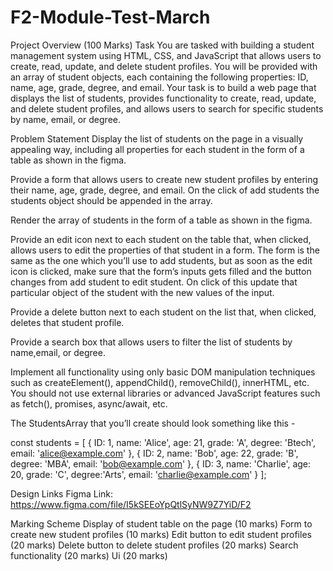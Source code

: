 # F2-Module-Test-March
Project Overview (100 Marks)
Task
You are tasked with building a student management system using HTML, CSS, and JavaScript that allows users to create, read, update, and delete student profiles. You will be provided with an array of student objects, each containing the following properties: ID, name, age, grade, degree, and email.
Your task is to build a web page that displays the list of students, provides functionality to create, read, update, and delete student profiles, and allows users to search for specific students by name, email, or degree.

Problem Statement
Display the list of students on the page in a visually appealing way, including all properties for each student in the form of a table as shown in the figma.


Provide a form that allows users to create new student profiles by entering their name, age, grade, degree, and email. On the click of add students the students object should be appended in the array.


Render the array of students in the form of a table as shown in the figma.


Provide an edit icon next to each student on the table that, when clicked, allows users to edit the properties of that student in a form. The form is the same as the one which you’ll use to add students, but as soon as the edit icon is clicked, make sure that the form’s inputs gets filled and the button changes from add student to edit student. On click of this update that particular object of the student with the new values of the input.


Provide a delete button next to each student on the list that, when clicked, deletes that student profile.


Provide a search box that allows users to filter the list of students by name,email, or degree.


Implement all functionality using only basic DOM manipulation techniques such as createElement(), appendChild(), removeChild(), innerHTML, etc. You should not use external libraries or advanced JavaScript features such as fetch(), promises, async/await, etc.


The StudentsArray that you’ll create should look something like this -


const students = [ { ID: 1, name: 'Alice', age: 21, grade: 'A', degree: 'Btech', email: 'alice@example.com' }, { ID: 2, name: 'Bob', age: 22, grade: 'B', degree: 'MBA', email: 'bob@example.com' }, { ID: 3, name: 'Charlie', age: 20, grade: 'C', degree:'Arts', email: 'charlie@example.com' } ];

Design Links
Figma Link:
https://www.figma.com/file/I5kSEEoYpQtlSyNW9Z7YiD/F2

Marking Scheme
Display of student table on the page (10 marks)
Form to create new student profiles (10 marks)
Edit button to edit student profiles (20 marks)
Delete button to delete student profiles (20 marks)
Search functionality (20 marks)
Ui (20 marks)
